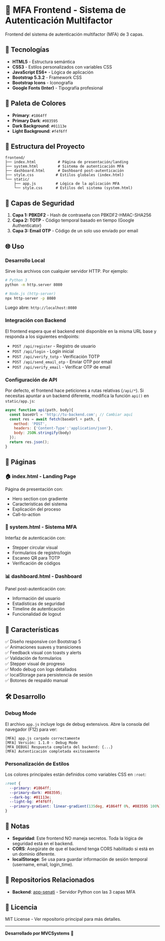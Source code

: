 # 🎨 MFA Frontend - Sistema de Autenticación Multifactor

Frontend del sistema de autenticación multifactor (MFA) de 3 capas.

## 🚀 Tecnologías

- **HTML5** - Estructura semántica
- **CSS3** - Estilos personalizados con variables CSS
- **JavaScript ES6+** - Lógica de aplicación
- **Bootstrap 5.3.2** - Framework CSS
- **Bootstrap Icons** - Iconografía
- **Google Fonts (Inter)** - Tipografía profesional

## 🎨 Paleta de Colores

- **Primary**: `#1864ff`
- **Primary Dark**: `#083595`
- **Dark Background**: `#01113e`
- **Light Background**: `#f4f6ff`

## 📁 Estructura del Proyecto

```
frontend/
├── index.html          # Página de presentación/landing
├── system.html         # Sistema de autenticación MFA
├── dashboard.html      # Dashboard post-autenticación
├── style.css          # Estilos globales (index.html)
└── static/
    ├── app.js         # Lógica de la aplicación MFA
    └── style.css      # Estilos del sistema (system.html)
```

## 🔐 Capas de Seguridad

1. **Capa 1: PBKDF2** - Hash de contraseña con PBKDF2-HMAC-SHA256
2. **Capa 2: TOTP** - Código temporal basado en tiempo (Google Authenticator)
3. **Capa 3: Email OTP** - Código de un solo uso enviado por email

## 🌐 Uso

### Desarrollo Local

Sirve los archivos con cualquier servidor HTTP. Por ejemplo:

```bash
# Python 3
python -m http.server 8080

# Node.js (http-server)
npx http-server -p 8080
```

Luego abre: `http://localhost:8080`

### Integración con Backend

El frontend espera que el backend esté disponible en la misma URL base y responda a los siguientes endpoints:

- `POST /api/register` - Registro de usuario
- `POST /api/login` - Login inicial
- `POST /api/verify_totp` - Verificación TOTP
- `POST /api/send_email_otp` - Enviar OTP por email
- `POST /api/verify_email` - Verificar OTP de email

### Configuración de API

Por defecto, el frontend hace peticiones a rutas relativas (`/api/*`). Si necesitas apuntar a un backend diferente, modifica la función `api()` en `static/app.js`:

```javascript
async function api(path, body){
  const baseUrl = 'http://tu-backend.com'; // Cambiar aquí
  const res = await fetch(baseUrl + path, {
    method: 'POST',
    headers: {'Content-Type':'application/json'},
    body: JSON.stringify(body)
  });
  return res.json();
}
```

## 📱 Páginas

### 🏠 index.html - Landing Page
Página de presentación con:
- Hero section con gradiente
- Características del sistema
- Explicación del proceso
- Call-to-action

### 🔐 system.html - Sistema MFA
Interfaz de autenticación con:
- Stepper circular visual
- Formularios de registro/login
- Escaneo QR para TOTP
- Verificación de códigos

### 📊 dashboard.html - Dashboard
Panel post-autenticación con:
- Información del usuario
- Estadísticas de seguridad
- Timeline de autenticación
- Funcionalidad de logout

## 🎯 Características

✅ Diseño responsive con Bootstrap 5  
✅ Animaciones suaves y transiciones  
✅ Feedback visual con toasts y alerts  
✅ Validación de formularios  
✅ Stepper visual de progreso  
✅ Modo debug con logs detallados  
✅ localStorage para persistencia de sesión  
✅ Botones de respaldo manual  

## 🛠️ Desarrollo

### Debug Mode

El archivo `app.js` incluye logs de debug extensivos. Abre la consola del navegador (F12) para ver:

```
[MFA] app.js cargado correctamente
[MFA] Versión: 1.1.0 - Debug Mode
[MFA DEBUG] Respuesta completa del backend: {...}
[MFA] Autenticación completada exitosamente
```

### Personalización de Estilos

Los colores principales están definidos como variables CSS en `:root`:

```css
:root {
  --primary: #1864ff;
  --primary-dark: #083595;
  --dark-bg: #01113e;
  --light-bg: #f4f6ff;
  --primary-gradient: linear-gradient(135deg, #1864ff 0%, #083595 100%);
}
```

## 📝 Notas

- **Seguridad**: Este frontend NO maneja secretos. Toda la lógica de seguridad está en el backend.
- **CORS**: Asegúrate de que el backend tenga CORS habilitado si está en un dominio diferente.
- **localStorage**: Se usa para guardar información de sesión temporal (username, email, login_time).

## 🔗 Repositorios Relacionados

- **Backend**: [app-senati](https://github.com/MVCSystems/app-senati) - Servidor Python con las 3 capas MFA

## 📄 Licencia

MIT License - Ver repositorio principal para más detalles.

---

**Desarrollado por MVCSystems** 🚀
